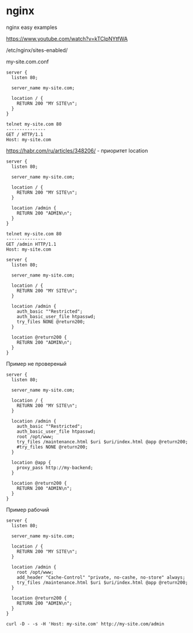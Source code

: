 # nginx
nginx easy examples

https://www.youtube.com/watch?v=kTClpNYtfWA

/etc/nginx/sites-enabled/

my-site.com.conf
```
server {
  listen 80;

  server_name my-site.com;

  location / {
    RETURN 200 "MY SITE\n";
  }
}
```
```
telnet my-site.com 80
---------------
GET / HTTP/1.1
Host: my-site.com
```
https://habr.com/ru/articles/348206/ - приоритет location
```
server {
  listen 80;

  server_name my-site.com;

  location / {
    RETURN 200 "MY SITE\n";
  }

  location /admin {
    RETURN 200 "ADMIN\n";
  }
}
```
```
telnet my-site.com 80
---------------
GET /admin HTTP/1.1
Host: my-site.com
```
```
server {
  listen 80;

  server_name my-site.com;

  location / {
    RETURN 200 "MY SITE\n";
  }

  location /admin {
    auth_basic ""Restricted";
    auth_basic_user_file htpasswd;
    try_files NONE @return200;
  }

  location @return200 {
    RETURN 200 "ADMIN\n";
  }
}
```
Пример не провереный
```
server {
  listen 80;

  server_name my-site.com;

  location / {
    RETURN 200 "MY SITE\n";
  }

  location /admin {
    auth_basic ""Restricted";
    auth_basic_user_file htpasswd;
    root /opt/www;
    try_files /maintenance.html $uri $uri/index.html @app @return200;
    #try_files NONE @return200;
  }

  location @app {
    proxy_pass http://my-backend;
  }

  location @return200 {
    RETURN 200 "ADMIN\n";
  }
}
```
Пример рабочий
```
server {
  listen 80;

  server_name my-site.com;

  location / {
    RETURN 200 "MY SITE\n";
  }

  location /admin {
    root /opt/www;
    add_header "Cache-Control" "private, no-cashe, no-store" always;
    try_files /maintenance.html $uri $uri/index.html @app @return200;
  }

  location @return200 {
    RETURN 200 "ADMIN\n";
  }
}
```
```
curl -D - -s -H 'Host: my-site.com' http://my-site.com/admin
```
